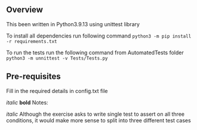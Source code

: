 ## Overview

This been written in Python3.9.13 using unittest library 

To install all dependencies run following command  ``` python3 -m pip install -r requirements.txt ```

To run the tests run the following command from AutomatedTests folder ```python3 -m unnittest -v Tests/Tests.py ```

## Pre-requisites

Fill in the required details in config.txt file 

*italic* **bold**
Notes:

*italic* Although the exercise asks to write single test to assert on all three conditions, it would make more sense to split into three different test cases 